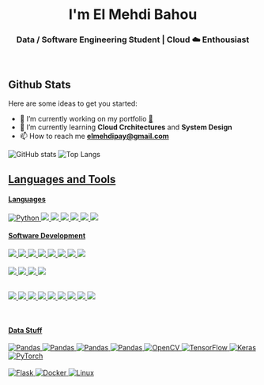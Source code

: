 <h1 align="center"> I'm El Mehdi Bahou </h1>

<h3 align="center">Data / Software Engineering Student | Cloud ☁️ Enthousiast </h3>

<br>
<h2 align="left">Github Stats</h2>

Here are some ideas to get you started:

- 🔭 I’m currently working on my portfolio <a href="#" target="_blank">👀</a>
- 🌱 I’m currently learning **Cloud Crchitectures** and **System Design**
- 📫 How to reach me **elmehdipay@gmail.com**

![GitHub stats](https://github-readme-stats-sigma-five.vercel.app/api/?username=mehdibahou&show_icons=true&title_color=fff&icon_color=54EC87&text_color=aaaaaa&bg_color=050505)
![Top Langs](https://github-readme-stats-sigma-five.vercel.app/api/top-langs/?username=mehdibahou&layout=compact&langs_count=8&title_color=fff&text_color=aaaaaa&bg_color=050505)

<p align="left">
   <a href="https://www.linkedin.com/in/el-mehdi-bahou-104217237/" target="_blank">
</p>

<h2 align="left">Languages and Tools</h2>
<p>
<h4>Languages</h4>

<img alt="Python" src="https://img.shields.io/badge/Python-000.svg?logo=python&style=for-the-badge"/> <img src="https://img.shields.io/badge/JS-000.svg?style=for-the-badge&logo=javascript"/> <img src="https://img.shields.io/badge/TS-000.svg?style=for-the-badge&logo=typescript"/> <img src="https://img.shields.io/badge/java-000.svg?style=for-the-badge&logo=java&logoColor=ed8b00"/> <img src="https://img.shields.io/badge/html5-000.svg?style=for-the-badge&logo=html5&logoColor=white"/> <img src="https://img.shields.io/badge/css-000?style=for-the-badge&logo=java&logoColor=ed8b00"/>
<img src="https://img.shields.io/badge/sql-000?style=for-the-badge&logo=java&logoColor=ed8b00"/>

<h4>Software Development </h4>
<img src="https://img.shields.io/badge/bootstrap-000.svg?style=for-the-badge&logo=bootstrap&logoColor=white"/> <img src="https://img.shields.io/badge/react_native-000.svg?style=for-the-badge&logo=react&logoColor=%2361DAFB"/> <img src="https://img.shields.io/badge/React-000.svg?style=for-the-badge&logo=react"/> <img src="https://img.shields.io/badge/Next-black?style=for-the-badge&logo=next.js&logoColor=white"/> <img src="https://img.shields.io/badge/Tailwind_CSS-000.svg?style=for-the-badge&logo=tailwind-css"/> <img src="https://img.shields.io/badge/figma-000.svg?style=for-the-badge&logo=figma"/> <img src="https://img.shields.io/badge/Adobe%20AI-000.svg?style=for-the-badge&logo=adobe%20illustrator"/> <img src="https://img.shields.io/badge/caseandra-000?style=for-the-badge&logo=cassendra"/> 
<br></br>
<img src="https://img.shields.io/badge/Node.js-000.svg?style=for-the-badge&logo=node.js"/> <img src="https://img.shields.io/badge/Django-000.svg?style=for-the-badge&logo=django&logoColor=29a071"/> <img src="https://img.shields.io/badge/MySQL-000.svg?style=for-the-badge&logo=mysql"/> <img src="https://img.shields.io/badge/MongoDB-000.svg?style=for-the-badge&logo=mongodb"/>  
<br></br>

<img src="https://img.shields.io/badge/vercel-000.svg?style=for-the-badge&logo=vercel&logoColor=white"/> <img src="https://img.shields.io/badge/WordPress-000.svg?style=for-the-badge&logo=WordPress"/> <img src="https://img.shields.io/badge/Google_Cloud-000?style=for-the-badge&logo=google-cloud"/>
<img src="https://img.shields.io/badge/Google_Cloud-000?style=for-the-badge&logo=google-cloud"/> <img src="https://img.shields.io/badge/AWS-000.svg?style=for-the-badge&logo=amazon-aws&logoColor=white"/> <img src="https://img.shields.io/badge/Digital_Ocean-000?style=for-the-badge&logo=DigitalOcean"/> <img src="https://img.shields.io/badge/Netlify-000?style=for-the-badge&logo=netlify&logoColor=23bdae"/> <img src="https://img.shields.io/badge/Heroku-000?style=for-the-badge&logo=heroku&logoColor=625d9d"/> <img src="https://img.shields.io/badge/nginx-000.svg?style=for-the-badge&logo=nginx&logoColor=009639"/>

<br>

<h4>Data Stuff</h4>
<img src="https://img.shields.io/badge/Apache%20Spark-000?style=flat-square&logo=apachespark&logoColor=black" alt="Pandas"> <img src="https://img.shields.io/badge/Apache%20Kafka-000?style=for-the-badge&logo=apachekafka" alt="Pandas"> <img src="https://img.shields.io/badge/Apache%20Hadoop-000?style=for-the-badge&logo=apachehadoop&logoColor=black" alt="Pandas"> <img src="https://img.shields.io/badge/pandas-000.svg?style=for-the-badge&amp;logo=pandas&logoColor=150455" alt="Pandas"> <img src="https://img.shields.io/badge/opencv-000.svg?style=for-the-badge&logo=opencv" alt="OpenCV"> <img src="https://img.shields.io/badge/-TensorFlow-000.svg?&amp;logo=TensorFlow&amp;style=for-the-badge" alt="TensorFlow"> <img src="https://img.shields.io/badge/Keras-000.svg?style=for-the-badge&amp;logo=Keras&amp;logoColor=red" alt="Keras"> <img src="https://img.shields.io/badge/PyTorch-000.svg?style=for-the-badge&logo=PyTorch" alt="PyTorch">
<br></br>

<img src="https://img.shields.io/badge/flask-000.svg?style=for-the-badge&amp;logo=flask" alt="Flask">
<img src="https://img.shields.io/badge/-Docker-000.svg?&amp;logo=Docker&amp;style=for-the-badge" alt="Docker">
<img src="https://img.shields.io/badge/-Linux-000.svg?&amp;logo=Linux&amp;style=for-the-badge" alt="Linux">

<br />
